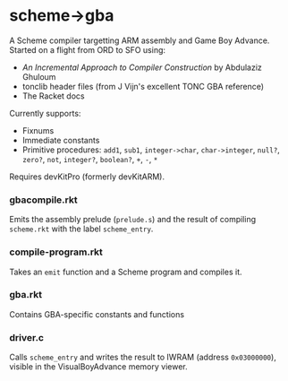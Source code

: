 # scheme->gba

A Scheme compiler targetting ARM assembly and Game Boy Advance. Started on a flight from ORD to SFO using:
* _An Incremental Approach to Compiler Construction_ by Abdulaziz Ghuloum
* tonclib header files (from J Vijn's excellent TONC GBA reference)
* The Racket docs

Currently supports:
* Fixnums
* Immediate constants
* Primitive procedures: `add1`, `sub1`, `integer->char`, `char->integer`, `null?`, `zero?`, `not`, `integer?`, `boolean?`, `+`, `-`, `*`

Requires devKitPro (formerly devKitARM).

### gbacompile.rkt

Emits the assembly prelude (`prelude.s`) and the result of compiling `scheme.rkt` with the label `scheme_entry`.

### compile-program.rkt

Takes an `emit` function and a Scheme program and compiles it.

### gba.rkt

Contains GBA-specific constants and functions

### driver.c

Calls `scheme_entry` and writes the result to IWRAM (address `0x03000000`), visible in the VisualBoyAdvance memory viewer.
